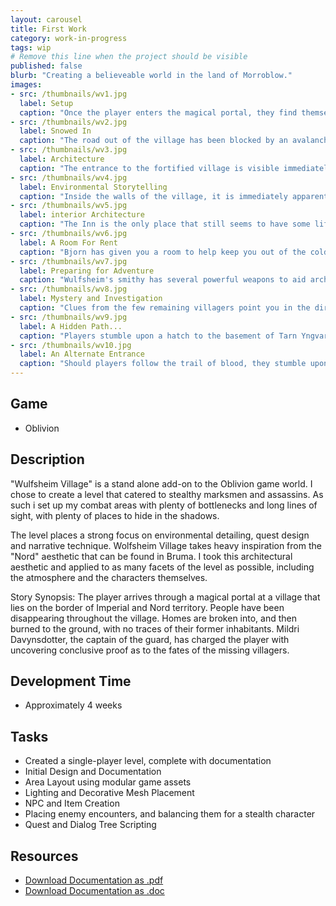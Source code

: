 ```yaml
---
layout: carousel
title: First Work
category: work-in-progress
tags: wip
# Remove this line when the project should be visible
published: false
blurb: "Creating a believeable world in the land of Morroblow."
images:
- src: /thumbnails/wv1.jpg
  label: Setup
  caption: "Once the player enters the magical portal, they find themselves in the basement of an unoccupied house. After exiting the house, the player is greeted by the bitter cold and gloom of Wulfsheim Village."
- src: /thumbnails/wv2.jpg
  label: Snowed In
  caption: "The road out of the village has been blocked by an avalanche. Until the spring comes, the residents of Wulfsheim Village have no way out."
- src: /thumbnails/wv3.jpg
  label: Architecture
  caption: "The entrance to the fortified village is visible immediately. Braziers draw the player's eye to the walls of the village, giving them a clue as to where to go."
- src: /thumbnails/wv4.jpg
  label: Environmental Storytelling
  caption: "Inside the walls of the village, it is immediately apparent that some disaster has befallen the town. Several buildings lie the ruins. The streets are almost deserted. The captain of the guard approaches the player and begs their assistance."
- src: /thumbnails/wv5.jpg
  label: interior Architecture
  caption: "The Inn is the only place that still seems to have some life. While many of the chairs are empty, there are still a few lucky townsfolk who have managed to survive so far. Bjorn, the innkeeper has a job for you. A bottle of rare ale has gone missing, and he'd like you to find it."
- src: /thumbnails/wv6.jpg
  label: A Room For Rent
  caption: "Bjorn has given you a room to help keep you out of the cold, and to store anything you should find. The room is free of charge, because it's not like anyone else is going to be renting it in the near future..."
- src: /thumbnails/wv7.jpg
  label: Preparing for Adventure
  caption: "Wulfsheim's smithy has several powerful weapons to aid archers and assassins but they do not come cheaply."
- src: /thumbnails/wv8.jpg
  label: Mystery and Investigation
  caption: "Clues from the few remaining villagers point you in the direction of the temple of Stendarr. The temple itself is locked, but many of the people that disappeared have been seen in the vicinity of the temple before they were taken."
- src: /thumbnails/wv9.jpg
  label: A Hidden Path...
  caption: "Players stumble upon a hatch to the basement of Tarn Yngvarson, one of the missing villagers. Upon entering the basement, the presence of blood on the floors and walls is enough to make even the most oblivious adventurer wary. Something very bad has happened here..."
- src: /thumbnails/wv10.jpg
  label: An Alternate Entrance
  caption: "Should players follow the trail of blood, they stumble upon a hastily renovated tunnel that leads into the catacombs beneath the temple of Stendarr."
---
```


## Game
- Oblivion

## Description
"Wulfsheim Village" is a stand alone add-on to the Oblivion game world. I chose to create a level that catered to stealthy marksmen and assassins. As such i set up my combat areas with plenty of bottlenecks and long lines of sight, with plenty of places to hide in the shadows.

The level places a strong focus on environmental detailing, quest design and narrative technique. Wolfsheim Village takes heavy inspiration from the "Nord" aesthetic that can be found in Bruma. I took this architectural aesthetic and applied to as many facets of the level as possible, including the atmosphere and the characters themselves.

Story Synopsis: The player arrives through a magical portal at a village that lies on the border of Imperial and Nord territory. People have been disappearing throughout the village. Homes are broken into, and then burned to the ground, with no traces of their former inhabitants. Mildri Davynsdotter, the captain of the guard, has charged the player with uncovering conclusive proof as to the fates of the missing villagers.

## Development Time
- Approximately 4 weeks

## Tasks
- Created a single-player level, complete with documentation
- Initial Design and Documentation
- Area Layout using modular game assets
- Lighting and Decorative Mesh Placement
- NPC and Item Creation
- Placing enemy encounters, and balancing them for a stealth character
- Quest and Dialog Tree Scripting


## Resources
- [Download Documentation as .pdf ](/images/wv_Assets/krueger_oblivion.pdf)
- [Download Documentation as .doc](/images/wv_Assets/krueger_oblivion.doc)
